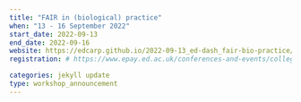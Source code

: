 ```yaml
---
title: "FAIR in (biological) practice" 
when: "13 - 16 September 2022"
start_date: 2022-09-13
end_date: 2022-09-16
website: https://edcarp.github.io/2022-09-13_ed-dash_fair-bio-practice/
registration: # https://www.epay.ed.ac.uk/conferences-and-events/college-of-medicine-and-veterinary-medicine/school-of-molecular-genetic-and-population-health-sciences/igc/fair-in-practice-sep-22

categories: jekyll update
type: workshop_announcement
--- 
```

